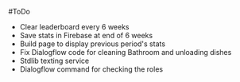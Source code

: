 #ToDo
- Clear leaderboard every 6 weeks
- Save stats in Firebase at end of 6 weeks
- Build page to display previous period's stats
- Fix Dialogflow code for cleaning Bathroom and unloading dishes
- Stdlib texting service
- Dialogflow command for checking the roles
